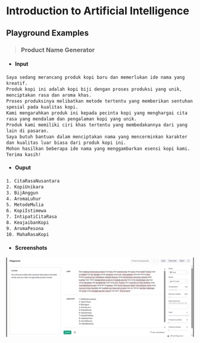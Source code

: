 # Introduction to Artificial Intelligence

## Playground Examples

> ### Product Name Generator

- #### Input

```
Saya sedang merancang produk kopi baru dan memerlukan ide nama yang kreatif.
Produk kopi ini adalah kopi biji dengan proses produksi yang unik, menciptakan rasa dan aroma khas.
Proses produksinya melibatkan metode tertentu yang memberikan sentuhan spesial pada kualitas kopi.
Kami mengarahkan produk ini kepada pecinta kopi yang menghargai cita rasa yang mendalam dan pengalaman kopi yang unik.
Produk kami memiliki ciri khas tertentu yang membedakannya dari yang lain di pasaran.
Saya butuh bantuan dalam menciptakan nama yang mencerminkan karakter dan kualitas luar biasa dari produk kopi ini.
Mohon hasilkan beberapa ide nama yang menggambarkan esensi kopi kami.
Terima kasih!
```

- #### Ouput

```
1. CitaRasaNusantara
2. KopiUnikara
3. BijAnggun
4. AromaLuhur
5. MetodeMulia
6. KopiIstimewa
7. IntipatiCitaRasa
8. KeajaibanKopi
9. AromaPesona
10. MahaRasaKopi
```

- #### Screenshots

![Playground](../screenshots/Playground_Product_Name_Generator.jpg)
